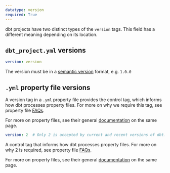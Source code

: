 ```yaml
---
datatype: version
required: True
---
```


dbt projects have two distinct types of the `version` tags. This field has a different meaning depending on its location.

## `dbt_project.yml` versions

<File name='dbt_project.yml'>

```yml
version: version
```

</File>


The version must be in a [semantic version](https://semver.org/) format, e.g. `1.0.0`

##  `.yml` property file versions

A version tag in a `.yml` property file provides the control tag, which informs how dbt processes property files. For more on why we require this tag, see property file [FAQs](https://docs.getdbt.com/reference/configs-and-properties#faqs).

For more on property files, see their general [documentation](https://docs.getdbt.com/reference/configs-and-properties#where-can-i-define-properties) on the same page.
<File name='<any valid filename>.yml'>

```yml
version: 2  # Only 2 is accepted by current and recent versions of dbt.
```
 
</File>

A control tag that informs how dbt processes property files. For more on why 2 is required, see property file [FAQs](https://docs.getdbt.com/reference/configs-and-properties#faqs).

For more on property files, see their general [documentation](https://docs.getdbt.com/reference/configs-and-properties#where-can-i-define-properties) on the same page.
